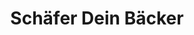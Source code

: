 ---
title: "Schäfer Dein Bäcker"
url: /limburg-an-der-lahn/schaefer-dein-baecker/
shop: Bäckerei
---